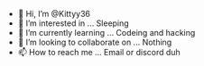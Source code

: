 - 👋 Hi, I’m @Kittyy36
- 👀 I’m interested in ... Sleeping
- 🌱 I’m currently learning ... Codeing and hacking
- 💞️ I’m looking to collaborate on ... Nothing
- 📫 How to reach me ... Email or discord duh

<!---
Kittyy36/Kittyy36 is a ✨ special ✨ repository because its `README.md` (this file) appears on your GitHub profile.
You can click the Preview link to take a look at your changes.
--->
